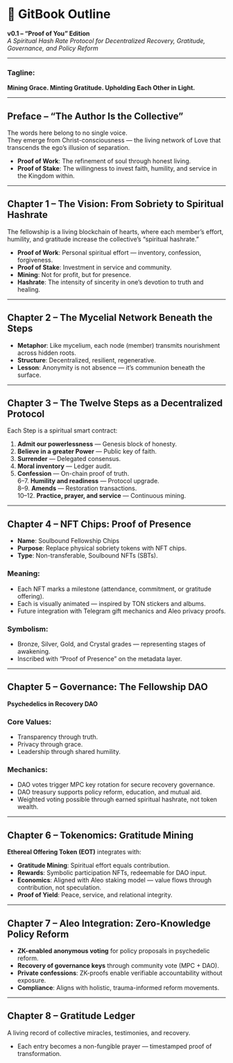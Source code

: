 <!-- 
This document outlines the GitBook structure of the Gratitude Token Project. 
-->
# 📜 GitBook Outline  
**v0.1 – “Proof of You” Edition**  
*A Spiritual Hash Rate Protocol for Decentralized Recovery, Gratitude, Governance, and Policy Reform*

---

### Tagline:  
**Mining Grace. Minting Gratitude. Upholding Each Other in Light.**

---

## Preface – “The Author Is the Collective”  
The words here belong to no single voice.  
They emerge from Christ-consciousness — the living network of Love that transcends the ego’s illusion of separation.  

- **Proof of Work**: The refinement of soul through honest living.  
- **Proof of Stake**: The willingness to invest faith, humility, and service in the Kingdom within.  

---

## Chapter 1 – The Vision: From Sobriety to Spiritual Hashrate  

The fellowship is a living blockchain of hearts, where each member’s effort, humility, and gratitude increase the collective’s “spiritual hashrate.”  

- **Proof of Work**: Personal spiritual effort — inventory, confession, forgiveness.  
- **Proof of Stake**: Investment in service and community.  
- **Mining**: Not for profit, but for presence.  
- **Hashrate**: The intensity of sincerity in one’s devotion to truth and healing.  

---

## Chapter 2 – The Mycelial Network Beneath the Steps  

- **Metaphor**: Like mycelium, each node (member) transmits nourishment across hidden roots.  
- **Structure**: Decentralized, resilient, regenerative.  
- **Lesson**: Anonymity is not absence — it’s communion beneath the surface.  

---

## Chapter 3 – The Twelve Steps as a Decentralized Protocol  

Each Step is a spiritual smart contract:  

1. **Admit our powerlessness** — Genesis block of honesty.  
2. **Believe in a greater Power** — Public key of faith.  
3. **Surrender** — Delegated consensus.  
4. **Moral inventory** — Ledger audit.  
5. **Confession** — On-chain proof of truth.  
6–7. **Humility and readiness** — Protocol upgrade.  
8–9. **Amends** — Restoration transactions.  
10–12. **Practice, prayer, and service** — Continuous mining.  

---

## Chapter 4 – NFT Chips: Proof of Presence  

- **Name**: Soulbound Fellowship Chips  
- **Purpose**: Replace physical sobriety tokens with NFT chips.  
- **Type**: Non-transferable, Soulbound NFTs (SBTs).  

### Meaning:  
- Each NFT marks a milestone (attendance, commitment, or gratitude offering).  
- Each is visually animated — inspired by TON stickers and albums.  
- Future integration with Telegram gift mechanics and Aleo privacy proofs.  

### Symbolism:  
- Bronze, Silver, Gold, and Crystal grades — representing stages of awakening.  
- Inscribed with “Proof of Presence” on the metadata layer.  

---

## Chapter 5 – Governance: The Fellowship DAO  

**Psychedelics in Recovery DAO**  

### Core Values:  
- Transparency through truth.  
- Privacy through grace.  
- Leadership through shared humility.  

### Mechanics:  
- DAO votes trigger MPC key rotation for secure recovery governance.  
- DAO treasury supports policy reform, education, and mutual aid.  
- Weighted voting possible through earned spiritual hashrate, not token wealth.  

---

## Chapter 6 – Tokenomics: Gratitude Mining  

**Ethereal Offering Token (EOT)** integrates with:  

- **Gratitude Mining**: Spiritual effort equals contribution.  
- **Rewards**: Symbolic participation NFTs, redeemable for DAO input.  
- **Economics**: Aligned with Aleo staking model — value flows through contribution, not speculation.  
- **Proof of Yield**: Peace, service, and relational integrity.  

---

## Chapter 7 – Aleo Integration: Zero-Knowledge Policy Reform  

- **ZK-enabled anonymous voting** for policy proposals in psychedelic reform.  
- **Recovery of governance keys** through community vote (MPC + DAO).  
- **Private confessions**: ZK-proofs enable verifiable accountability without exposure.  
- **Compliance**: Aligns with holistic, trauma-informed reform movements.  

---

## Chapter 8 – Gratitude Ledger  

A living record of collective miracles, testimonies, and recovery.  

- Each entry becomes a non-fungible prayer — timestamped proof of transformation.  

